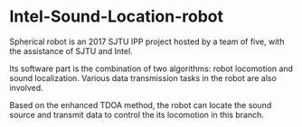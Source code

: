 # Intel-Sound-Location-robot
Spherical robot is an 2017 SJTU IPP project hosted by a team of five, with the assistance of SJTU and Intel. 

Its software part is the combination of two algorithms: robot locomotion and sound localization. Various data transmission tasks in the robot are also involved.

Based on the enhanced TDOA method, the robot can locate the sound source and transmit data to control the its locomotion in this branch.

